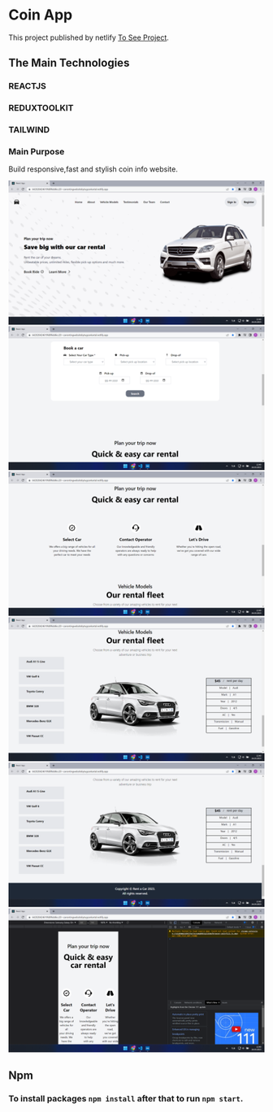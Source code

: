 # Coin App

This project published by netlify [To See Project](https://642020424619fd0f6dd6cc20--carrentingwebsitebytugcankartal.netlify.app/).

## The Main Technologies 

### REACTJS 
### REDUXTOOLKIT
### TAILWIND

### Main Purpose

Build responsive,fast and stylish coin info website.

![Project Images](https://raw.githubusercontent.com/tugcan-kartal/CAR_RENT/main/src/static/Ekran%20G%C3%B6r%C3%BCnt%C3%BCs%C3%BC%20(1546).png)
![Project Images](https://raw.githubusercontent.com/tugcan-kartal/CAR_RENT/main/src/static/Ekran%20G%C3%B6r%C3%BCnt%C3%BCs%C3%BC%20(1547).png)
![Project Images](https://raw.githubusercontent.com/tugcan-kartal/CAR_RENT/main/src/static/Ekran%20G%C3%B6r%C3%BCnt%C3%BCs%C3%BC%20(1548).png)
![Project Images](https://raw.githubusercontent.com/tugcan-kartal/CAR_RENT/main/src/static/Ekran%20G%C3%B6r%C3%BCnt%C3%BCs%C3%BC%20(1549).png)
![Project Images](https://raw.githubusercontent.com/tugcan-kartal/CAR_RENT/main/src/static/Ekran%20G%C3%B6r%C3%BCnt%C3%BCs%C3%BC%20(1550).png)
![Project Images](https://raw.githubusercontent.com/tugcan-kartal/CAR_RENT/main/src/static/Ekran%20G%C3%B6r%C3%BCnt%C3%BCs%C3%BC%20(1551).png)

## Npm

### To install packages `npm install` after that to run `npm start`.
